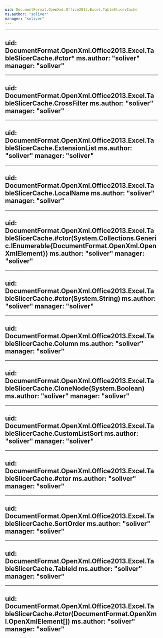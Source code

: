 ```yaml
---
uid: DocumentFormat.OpenXml.Office2013.Excel.TableSlicerCache
ms.author: "soliver"
manager: "soliver"
---
```


---
uid: DocumentFormat.OpenXml.Office2013.Excel.TableSlicerCache.#ctor*
ms.author: "soliver"
manager: "soliver"
---

---
uid: DocumentFormat.OpenXml.Office2013.Excel.TableSlicerCache.CrossFilter
ms.author: "soliver"
manager: "soliver"
---

---
uid: DocumentFormat.OpenXml.Office2013.Excel.TableSlicerCache.ExtensionList
ms.author: "soliver"
manager: "soliver"
---

---
uid: DocumentFormat.OpenXml.Office2013.Excel.TableSlicerCache.LocalName
ms.author: "soliver"
manager: "soliver"
---

---
uid: DocumentFormat.OpenXml.Office2013.Excel.TableSlicerCache.#ctor(System.Collections.Generic.IEnumerable{DocumentFormat.OpenXml.OpenXmlElement})
ms.author: "soliver"
manager: "soliver"
---

---
uid: DocumentFormat.OpenXml.Office2013.Excel.TableSlicerCache.#ctor(System.String)
ms.author: "soliver"
manager: "soliver"
---

---
uid: DocumentFormat.OpenXml.Office2013.Excel.TableSlicerCache.Column
ms.author: "soliver"
manager: "soliver"
---

---
uid: DocumentFormat.OpenXml.Office2013.Excel.TableSlicerCache.CloneNode(System.Boolean)
ms.author: "soliver"
manager: "soliver"
---

---
uid: DocumentFormat.OpenXml.Office2013.Excel.TableSlicerCache.CustomListSort
ms.author: "soliver"
manager: "soliver"
---

---
uid: DocumentFormat.OpenXml.Office2013.Excel.TableSlicerCache.#ctor
ms.author: "soliver"
manager: "soliver"
---

---
uid: DocumentFormat.OpenXml.Office2013.Excel.TableSlicerCache.SortOrder
ms.author: "soliver"
manager: "soliver"
---

---
uid: DocumentFormat.OpenXml.Office2013.Excel.TableSlicerCache.TableId
ms.author: "soliver"
manager: "soliver"
---

---
uid: DocumentFormat.OpenXml.Office2013.Excel.TableSlicerCache.#ctor(DocumentFormat.OpenXml.OpenXmlElement[])
ms.author: "soliver"
manager: "soliver"
---
